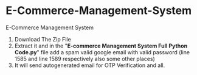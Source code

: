 # E-Commerce-Management-System
E-Commerce Management System

1. Download The Zip File
2. Extract it and in the "**E-commerce Management System Full Python Code.py**" file add a spam valid google email with valid password (line 1585 and line 1589 respectively also some other places)
3. It will send autogenerated email for OTP Verification and all.  
